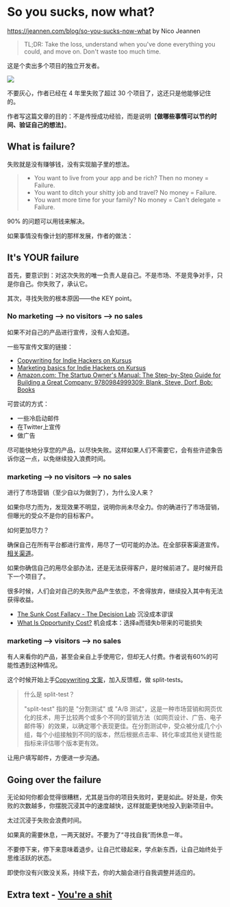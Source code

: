# So you sucks, now what?

https://jeannen.com/blog/so-you-sucks-now-what by Nico Jeannen

> TL;DR: Take the loss, understand when you've done everything you could, and move on. Don't waste too much time.

这是个卖出多个项目的独立开发者。

[![](https://mermaid.ink/img/pako:eNo1j0FqAzEMRa8itGpgcoFZFJJ0mW7aRSFxFsLWjF1sy7hyQwi5e90ZopX-4wn072jFMY44RblaT1Xh-GEy9Nmdj9Sy9ZD5CqXKN1u9wHb7CvuXLwoKKmAlxo4hSebbZr3bL87h_CvBDZBFfcgzeCqFM7vLKh0WabcEHDBxTRRc_-P-jwyq58QGx746nqhFNWjyo6vUVD5v2eKotfGAVdrsn6EVR8pvgeZKCceJ4k-n7IJKfV-LLn0HLJRPIk_n8QfCiFYk?type=png)](https://mermaid.live/edit#pako:eNo1j0FqAzEMRa8itGpgcoFZFJJ0mW7aRSFxFsLWjF1sy7hyQwi5e90ZopX-4wn072jFMY44RblaT1Xh-GEy9Nmdj9Sy9ZD5CqXKN1u9wHb7CvuXLwoKKmAlxo4hSebbZr3bL87h_CvBDZBFfcgzeCqFM7vLKh0WabcEHDBxTRRc_-P-jwyq58QGx746nqhFNWjyo6vUVD5v2eKotfGAVdrsn6EVR8pvgeZKCceJ4k-n7IJKfV-LLn0HLJRPIk_n8QfCiFYk)

不要灰心，作者已经在 4 年里失败了超过 30 个项目了，这还只是他能够记住的。

作者写这篇文章的目的：不是传授成功经验，而是说明【**做哪些事情可以节约时间、验证自己的想法**】。

## What is failure?

失败就是没有赚够钱，没有实现脑子里的想法。

> - You want to live from your app and be rich? Then no money = Failure.
> - You want to ditch your shitty job and travel? No money = Failure.
> - You want more time for your family? No money = Can't delegate = Failure.

90% 的问题可以用钱来解决。

如果事情没有像计划的那样发展，作者的做法：

## It's YOUR failure

首先，要意识到：对这次失败的唯一负责人是自己。不是市场、不是竞争对手，只是你自己。你失败了，承认它。

其次，寻找失败的根本原因——the KEY point。

### No marketing --> no visitors --> no sales

如果不对自己的产品进行宣传，没有人会知道。

一些写宣传文案的链接：

- [Copywriting for Indie Hackers on Kursus](https://kursus.io/k/6d9471)
- [Marketing basics for Indie Hackers on Kursus](https://kursus.io/k/530d89)
- [Amazon.com: The Startup Owner's Manual: The Step-by-Step Guide for Building a Great Company: 9780984999309: Blank, Steve, Dorf, Bob: Books](https://www.amazon.com/Startup-Owners-Manual-Step-Step/dp/0984999302)

可尝试的方式：

- 一些冷启动邮件
- 在Twitter上宣传
- 做广告

尽可能快地分享您的产品，以尽快失败。这样如果人们不需要它，会有些许迹象告诉你这一点，以免继续投入浪费时间。

### marketing --> no visitors --> no sales

进行了市场营销（至少自以为做到了），为什么没人来？

如果你尽力而为，发现效果不明显，说明你尚未尽全力。你的确进行了市场营销，但曝光的受众不是你的目标客户。

如何更加尽力？

确保自己在所有平台都进行宣传，用尽了一切可能的办法。在全部获客渠道宣传。[相关渠道](https://www.google.com/search?q=Acquisition+Channel+of+the+Week+site%3Aindiehackers.com)。

如果你确信自己的用尽全部办法，还是无法获得客户，是时候前进了。是时候开启下一个项目了。

很多时候，人们会对自己的失败产品产生依恋，不舍得放弃，继续投入其中有无法获得收益。

- [The Sunk Cost Fallacy - The Decision Lab](https://thedecisionlab.com/biases/the-sunk-cost-fallacy) 沉没成本谬误
- [What Is Opportunity Cost?](https://www.thebalancemoney.com/what-is-opportunity-cost-357200) 机会成本：选择a而错失b带来的可能损失

### marketing --> visitors --> no sales

有人来看你的产品，甚至会亲自上手使用它，但却无人付费。作者说有60%的可能性遇到这种情况。

这个时候开始上手[Copywriting 文案](https://kursus.io/k/6d9471)，加入反馈框，做 split-tests。

> 什么是 split-test？
>
> "split-test" 指的是 "分割测试" 或 "A/B 测试"，这是一种市场营销和网页优化的技术，用于比较两个或多个不同的营销方法（如网页设计、广告、电子邮件等）的效果，以确定哪个表现更佳。在分割测试中，受众被分成几个小组，每个小组接触到不同的版本，然后根据点击率、转化率或其他关键性能指标来评估哪个版本更有效。

让用户填写邮件，方便进一步沟通。

## Going over the failure

无论如何你都会觉得很糟糕，尤其是当你的项目失败时，更是如此。好处是，你失败的次数越多，你摆脱沉浸其中的速度越快，这样就能更快地投入到新项目中。

太过沉浸于失败会浪费时间。

如果真的需要休息，一两天就好。不要为了“寻找自我”而休息一年。

不要停下来，停下来意味着退步。让自己忙碌起来，学点新东西，让自己始终处于思维活跃的状态。

即使你没有兴致没关系，持续下去，你的大脑会进行自我调整并适应的。

## Extra text - [You're a shit](https://docs.google.com/document/d/1C05Z5trco-0kDRBlrA6JETpcIcQ_LAyR2wQG159Al5o/edit)

